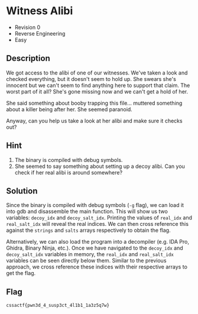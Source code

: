 # Witness Alibi
- Revision 0
- Reverse Engineering
- Easy

## Description
We got access to the alibi of one of our witnesses. We've taken a look and checked everything, but it doesn't seem to hold up. She swears she's innocent but we can't seem to find anything here to support that claim.
The worst part of it all? She's gone missing now and we can't get a hold of her.

She said something about booby trapping this file... muttered something about a killer being after her. She seemed paranoid.

Anyway, can you help us take a look at her alibi and make sure it checks out?

## Hint

1. The binary is compiled with debug symbols.
2. She seemed to say something about setting up a decoy alibi. Can you check if her real alibi is around somewhere?

## Solution
Since the binary is compiled with debug symbols (`-g` flag), we can load it into gdb and disassemble the main function. This will show us two variables: `decoy_idx` and `decoy_salt_idx`.
Printing the values of `real_idx` and `real_salt_idx` will reveal the real indices. We can then cross reference this against the `strings` and `salts` arrays respectively to obtain the flag.

Alternatively, we can also load the program into a decompiler (e.g. IDA Pro, Ghidra, Binary Ninja, etc.). Once we have navigated to the `decoy_idx`  and `decoy_salt_idx` variables in memory,
the `real_idx` and `real_salt_idx` variables can be seen directly below them. Similar to the previous approach, we cross reference these indices with their respective arrays to get the flag.

## Flag
`cssactf{pwn3d_4_susp3ct_4l1b1_1a3z5q7w}`